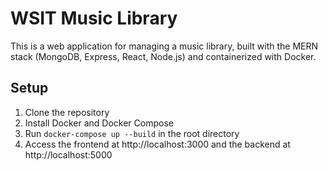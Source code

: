 # WSIT Music Library

This is a web application for managing a music library, built with the MERN stack (MongoDB, Express, React, Node.js) and containerized with Docker.

## Setup

1. Clone the repository
2. Install Docker and Docker Compose
3. Run `docker-compose up --build` in the root directory
4. Access the frontend at http://localhost:3000 and the backend at http://localhost:5000